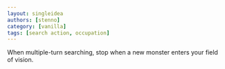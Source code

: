 ```yaml
---
layout: singleidea
authors: [stenno]
category: [vanilla]
tags: [search action, occupation]
---
```

When multiple-turn searching, stop when a new monster enters your field of vision.

